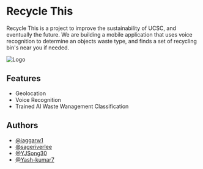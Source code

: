 # Recycle This

Recycle This is a project to improve the sustainability of UCSC, and eventually the future. We are building a mobile application that uses voice recognition to determine an objects waste type, and finds a set of recycling bin's near you if needed.

![Logo](https://i.imgur.com/SFMaqNV.png)

## Features

- Geolocation
- Voice Recognition
- Trained AI Waste Wanagement Classification
## Authors
- [@iaggarw1](https://www.github.com/iaggarw1)
- [@sageriverlee](https://www.github.com/sageriverlee)
- [@YJSong30](https://www.github.com/YJSong30)
- [@Yash-kumar7](https://www.github.com/Yash-kumar7)
